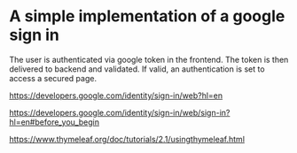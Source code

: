 # A simple implementation of a google sign in

The user is authenticated via google token in the frontend.
The token is then delivered to backend and validated. If valid, an authentication is set to access a secured page.

https://developers.google.com/identity/sign-in/web?hl=en

https://developers.google.com/identity/sign-in/web/sign-in?hl=en#before_you_begin

https://www.thymeleaf.org/doc/tutorials/2.1/usingthymeleaf.html
